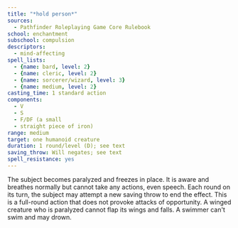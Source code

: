 ```yaml
---
title: "*hold person*"
sources:
  - Pathfinder Roleplaying Game Core Rulebook
school: enchantment
subschool: compulsion
descriptors:
  - mind-affecting
spell_lists:
  - {name: bard, level: 2}
  - {name: cleric, level: 2}
  - {name: sorcerer/wizard, level: 3}
  - {name: medium, level: 2}
casting_time: 1 standard action
components:
  - V
  - S
  - F/DF (a small
  - straight piece of iron)
range: medium
target: one humanoid creature
duration: 1 round/level (D); see text
saving_throw: Will negates; see text
spell_resistance: yes
---
```


The subject becomes paralyzed and freezes in place. It is aware and breathes normally but cannot take any actions, even speech. Each round on its turn, the subject may attempt a new saving throw to end the effect. This is a full-round action that does not provoke attacks of opportunity. A winged creature who is paralyzed cannot flap its wings and falls. A swimmer can't swim and may drown.

